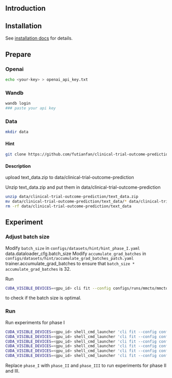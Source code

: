 ## Introduction

## Installation

See [installation docs](docs/installation/installation.md) for details.

## Prepare

### Openai

```bash
echo <your-key> > openai_api_key.txt
```

### Wandb

```bash
wandb login
### paste your api key
```

### Data

```bash
mkdir data
```

#### Hint

```bash
git clone https://github.com/futianfan/clinical-trial-outcome-prediction.git data/clinical-trial-outcome-prediction
```

#### Description

upload text_data.zip to data/clinical-trial-outcome-prediction

Unzip text_data.zip and put them in data/clinical-trial-outcome-prediction

```bash
unzip data/clinical-trial-outcome-prediction/text_data.zip
mv data/clinical-trial-outcome-prediction/text_data/* data/clinical-trial-outcome-prediction
rm -rf data/clinical-trial-outcome-prediction/text_data
```

## Experiment

### Adjust batch size

Modify `batch_size` in `configs/datasets/hint/hint_phase_I.yaml` data.dataloader_cfg.batch_size
Modify `accumulate_grad_batches` in `configs/datasets/hint/accumulate_grad_batches_patch.yaml` trainer.accumulate_grad_batches to ensure that `batch_size * accumulate_grad_batches` is 32.

Run

```bash
CUDA_VISIBLE_DEVICES=<gpu_id> cli fit --config configs/runs/mmcto/mmcto_hint_phase_I_summarization_augment_5e.yaml
```

to check if the batch size is optimal.

### Run

Run experiments for phase I

```bash
CUDA_VISIBLE_DEVICES=<gpu_id> shell_cmd_launcher 'cli fit --config configs/runs/mmcto/mmcto_hint_phase_I_summarization_augment_5e.yaml' --num 10
CUDA_VISIBLE_DEVICES=<gpu_id> shell_cmd_launcher 'cli fit --config configs/runs/mmcto/mmcto_hint_phase_I_no-summarization_augment_5e.yaml' --num 10
CUDA_VISIBLE_DEVICES=<gpu_id> shell_cmd_launcher 'cli fit --config configs/runs/mmcto/mmcto_hint_phase_I_summarization_no-table_augment_5e.yaml' --num 10
CUDA_VISIBLE_DEVICES=<gpu_id> shell_cmd_launcher 'cli fit --config configs/runs/mmcto/mmcto_hint_phase_I_summarization_no-augment_5e.yaml' --num 10
CUDA_VISIBLE_DEVICES=<gpu_id> shell_cmd_launcher 'cli fit --config configs/runs/mmcto/mmcto_hint_phase_I_no-summarization_no-augment_5e.yaml' --num 10
CUDA_VISIBLE_DEVICES=<gpu_id> shell_cmd_launcher 'cli fit --config configs/runs/mmcto/mmcto_hint_phase_I_summarization_no-table_no-augment_5e.yaml' --num 10
```

Replace `phase_I` with `phase_II` and `phase_III` to run experiments for phase II and III.
